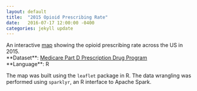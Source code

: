 ```yaml
---
layout: default
title:  "2015 Opioid Prescribing Rate"
date:   2016-07-17 12:00:00 -0400
categories: jekyll update
---
```


<section>
An interactive <a href="https://github.com/katwang/Examples/blob/master/leafletmap.html">map</a> showing the opioid prescribing rate across the US in 2015.
</section>

<section>
**Dataset**: <a href="https://www.cms.gov/Research-Statistics-Data-and-Systems/Statistics-Trends-and-Reports/Medicare-Provider-Charge-Data">Medicare Part D Prescription Drug Program</a>
<br/>
**Language**: R
</section>

The map was built using the <code>leaflet</code> package in R. The data wrangling was performed using <code>sparklyr</code>, an R interface to Apache Spark.